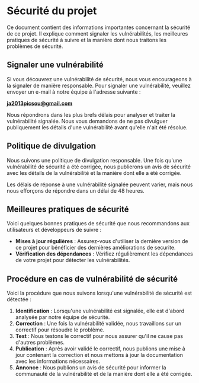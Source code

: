 # Sécurité du projet

Ce document contient des informations importantes concernant la sécurité de ce projet. Il explique comment signaler les vulnérabilités, les meilleures pratiques de sécurité à suivre et la manière dont nous traitons les problèmes de sécurité.

## Signaler une vulnérabilité

Si vous découvrez une vulnérabilité de sécurité, nous vous encourageons à la signaler de manière responsable. Pour signaler une vulnérabilité, veuillez envoyer un e-mail à notre équipe à l'adresse suivante :

**ja2013picsou@gmail.com**

Nous répondrons dans les plus brefs délais pour analyser et traiter la vulnérabilité signalée. Nous vous demandons de ne pas divulguer publiquement les détails d'une vulnérabilité avant qu'elle n'ait été résolue.

## Politique de divulgation

Nous suivons une politique de divulgation responsable. Une fois qu'une vulnérabilité de sécurité a été corrigée, nous publierons un avis de sécurité avec les détails de la vulnérabilité et la manière dont elle a été corrigée.

Les délais de réponse à une vulnérabilité signalée peuvent varier, mais nous nous efforçons de répondre dans un délai de 48 heures.

## Meilleures pratiques de sécurité

Voici quelques bonnes pratiques de sécurité que nous recommandons aux utilisateurs et développeurs de suivre :

- **Mises à jour régulières** : Assurez-vous d'utiliser la dernière version de ce projet pour bénéficier des dernières améliorations de securite.
- **Vérification des dépendances** : Vérifiez régulièrement les dépendances de votre projet pour détecter les vulnérabilités.

## Procédure en cas de vulnérabilité de sécurité

Voici la procédure que nous suivons lorsqu'une vulnérabilité de sécurité est détectée :

1. **Identification** : Lorsqu'une vulnérabilité est signalée, elle est d'abord analysée par notre équipe de sécurité.
2. **Correction** : Une fois la vulnérabilité validée, nous travaillons sur un correctif pour résoudre le problème.
3. **Test** : Nous testons le correctif pour nous assurer qu'il ne cause pas d'autres problèmes.
4. **Publication** : Après avoir validé le correctif, nous publions une mise à jour contenant la correction et nous mettons à jour la documentation avec les informations nécessaires.
5. **Annonce** : Nous publions un avis de sécurité pour informer la communauté de la vulnérabilité et de la manière dont elle a été corrigée.
